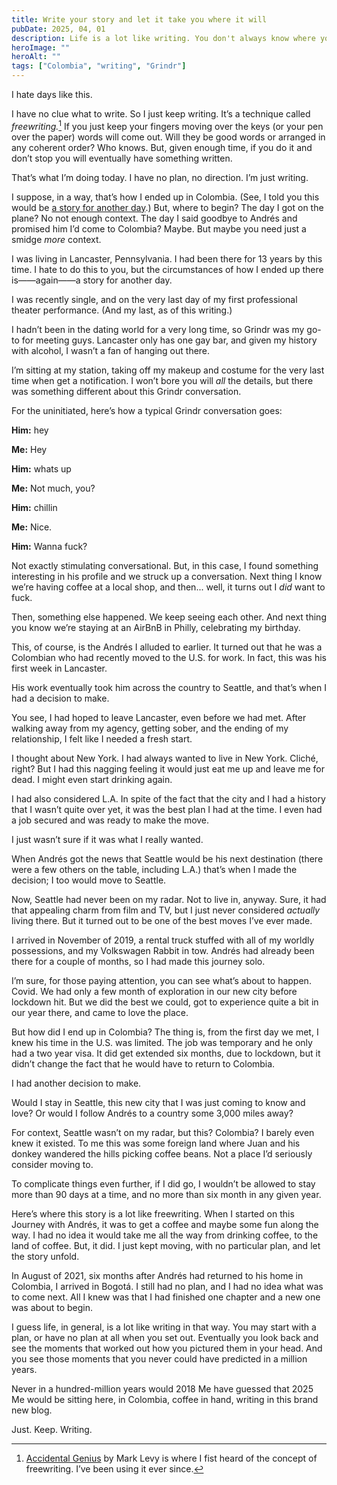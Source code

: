 ```yaml
---
title: Write your story and let it take you where it will
pubDate: 2025, 04, 01
description: Life is a lot like writing. You don't always know where you're going to end up when you set out. But sometimes you're pleasantly  surprised at the outcome.
heroImage: ""
heroAlt: ""
tags: ["Colombia", "writing", "Grindr"]
---
```

I hate days like this.

I have no clue what to write. So I just keep writing. It’s a technique called *freewriting.*[^1] If you just keep your fingers moving over the keys (or your pen over the paper) words will come out. Will they be good words or arranged in any coherent order? Who knows. But, given enough time, if you do it and don’t stop you will eventually have something written.

That’s what I’m doing today. I have no plan, no direction. I’m just writing. 

I suppose, in a way, that’s how I ended up in Colombia. (See, I told you this would be [a story for another day](/posts/2025-03-31).) But, where to begin? The day I got on the plane? No not enough context. The day I said goodbye to Andrés and promised him I’d come to Colombia? Maybe. But maybe you need just a smidge *more* context.

I was living in Lancaster, Pennsylvania. I had been there for 13 years by this time. I hate to do this to you, but the circumstances of how I ended up there is——again——a story for another day.

I was recently single, and on the very last day of my first professional theater performance. (And my last, as of this writing.) 

I hadn’t been in the dating world for a very long time, so Grindr was my go-to for meeting guys. Lancaster only has one gay bar, and given my history with alcohol, I wasn’t a fan of hanging out there. 

I’m sitting at my station, taking off my makeup and costume for the very last time when get a notification. I won’t bore you will *all* the details, but there was something different about this Grindr conversation. 

For the uninitiated, here’s how a typical Grindr conversation goes:

**Him:** hey

**Me:** Hey

**Him:** whats up

**Me:** Not much, you?

**Him:** chillin

**Me:** Nice. 

**Him:** Wanna fuck?

Not exactly stimulating conversational. But, in this case, I found something interesting in his profile and we struck up a conversation. Next thing I know we’re having coffee at a local shop, and then... well, it turns out I *did* want to fuck.

Then, something else happened. We keep seeing each other. And next thing you know we’re staying at an AirBnB in Philly, celebrating my birthday. 

This, of course, is the Andrés I alluded to earlier. It turned out that he was a Colombian who had recently moved to the U.S. for work. In fact, this was his first week in Lancaster. 

His work eventually took him across the country to Seattle, and that’s when I had a decision to make. 

You see, I had hoped to leave Lancaster, even before we had met. After walking away from my agency, getting sober, and the ending of my relationship, I felt like I needed a fresh start. 

I thought about New York. I had always wanted to live in New York. Cliché, right? But I had this nagging feeling it would just eat me up and leave me for dead. I might even start drinking again. 

I had also considered L.A. In spite of the fact that the city and I had a history that I wasn’t quite over yet, it was the best plan I had at the time. I even had a job secured and was ready to make the move.

I just wasn’t sure if it was what I really wanted. 

When Andrés got the news that Seattle would be his next destination (there were a few others on the table, including L.A.) that’s when I made the decision; I too would move to Seattle. 

Now, Seattle had never been on my radar. Not to live in, anyway. Sure, it had that appealing charm from film and TV, but I just never considered *actually* living there. But it turned out to be one of the best moves I’ve ever made.

I arrived in November of 2019, a rental truck stuffed with all of my worldly possessions, and my Volkswagen Rabbit in tow. Andrés had already been there for a couple of months, so I had made this journey solo.

I’m sure, for those paying attention, you can see what’s about to happen. Covid. We had only a few month of exploration in our new city before lockdown hit. But we did the best we could, got to experience quite a bit in our year there, and came to love the place. 

But how did I end up in Colombia? The thing is, from the first day we met, I knew his time in the U.S. was limited. The job was temporary and he only had a two year visa. It did get extended six months, due to lockdown, but it didn’t change the fact that he would have to return to Colombia.

I had another decision to make. 

Would I stay in Seattle, this new city that I was just coming to know and love? Or would I follow Andrés to a country some 3,000 miles away? 

For context, Seattle wasn’t on my radar, but this? Colombia? I barely even knew it existed. To me this was some foreign land where Juan and his donkey wandered the hills picking coffee beans. Not a place I’d seriously consider moving to.

To complicate things even further, if I did go, I wouldn’t be allowed to stay more than 90 days at a time, and no more than six month in any given year. 

Here’s where this story is a lot like freewriting. When I started on this Journey with Andrés, it was to get a coffee and maybe some fun along the way. I had no idea it would take me all the way from drinking coffee, to the land of coffee. But, it did. I just kept moving, with no particular plan, and let the story unfold. 

In August of 2021, six months after Andrés had returned to his home in Colombia, I arrived in Bogotá. I still had no plan, and I had no idea what was to come next. All I knew was that I had finished one chapter and a new one was about to begin. 

I guess life, in general, is a lot like writing in that way. You may start with a plan, or have no plan at all when you set out. Eventually you look back and see the moments that worked out how you pictured them in your head. And you see those moments that you never could have predicted in a million years.

Never in a hundred-million years would 2018 Me have guessed that 2025 Me would be sitting here, in Colombia, coffee in hand, writing in this brand new blog. 

Just. Keep. Writing.

[^1]: [Accidental Genius](https://www.levyinnovation.com/books-by-mark-levy/) by Mark Levy is where I fist heard of the concept of freewriting. I’ve been using it ever since.